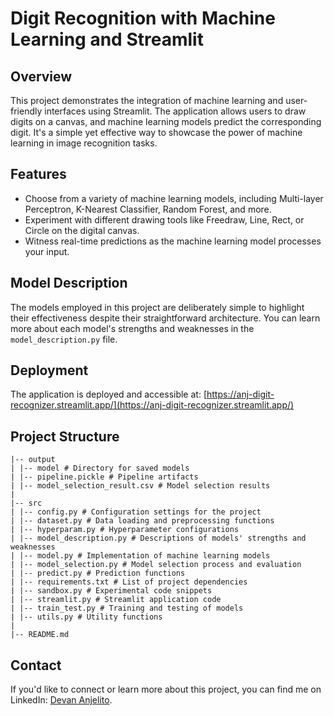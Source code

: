 # Digit Recognition with Machine Learning and Streamlit

## Overview
This project demonstrates the integration of machine learning and user-friendly interfaces using Streamlit. The application allows users to draw digits on a canvas, and machine learning models predict the corresponding digit. It's a simple yet effective way to showcase the power of machine learning in image recognition tasks.

## Features
- Choose from a variety of machine learning models, including Multi-layer Perceptron, K-Nearest Classifier, Random Forest, and more.
- Experiment with different drawing tools like Freedraw, Line, Rect, or Circle on the digital canvas.
- Witness real-time predictions as the machine learning model processes your input.

## Model Description
The models employed in this project are deliberately simple to highlight their effectiveness despite their straightforward architecture. You can learn more about each model's strengths and weaknesses in the `model_description.py` file.

## Deployment
The application is deployed and accessible at: [https://anj-digit-recognizer.streamlit.app/](https://anj-digit-recognizer.streamlit.app/)

## Project Structure
```
|-- output
| |-- model # Directory for saved models
| |-- pipeline.pickle # Pipeline artifacts
| |-- model_selection_result.csv # Model selection results
|
|-- src
| |-- config.py # Configuration settings for the project
| |-- dataset.py # Data loading and preprocessing functions
| |-- hyperparam.py # Hyperparameter configurations
| |-- model_description.py # Descriptions of models' strengths and weaknesses
| |-- model.py # Implementation of machine learning models
| |-- model_selection.py # Model selection process and evaluation
| |-- predict.py # Prediction functions
| |-- requirements.txt # List of project dependencies
| |-- sandbox.py # Experimental code snippets
| |-- streamlit.py # Streamlit application code
| |-- train_test.py # Training and testing of models
| |-- utils.py # Utility functions
|
|-- README.md
```

## Contact
If you'd like to connect or learn more about this project, you can find me on LinkedIn: [Devan Anjelito](https://www.linkedin.com/in/devan-anjelito/).